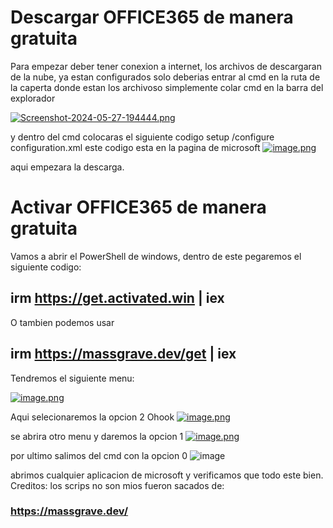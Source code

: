 # Descargar OFFICE365 de manera gratuita

Para empezar deber tener conexion a internet, los archivos de descargaran de la nube, ya estan configurados
solo deberias entrar al cmd en la ruta de la caperta donde estan los archivoso simplemente colar cmd en la 
barra del explorador 

[![Screenshot-2024-05-27-194444.png](https://i.postimg.cc/tJhkGQTz/Screenshot-2024-05-27-194444.png)](https://postimg.cc/jnSPy1yW)

y dentro del cmd colocaras el siguiente codigo setup /configure configuration.xml este codigo esta en la pagina de microsoft 
[![image.png](https://i.postimg.cc/zXF7dr4z/image.png)](https://postimg.cc/F710R298)

aqui empezara la descarga.

# Activar OFFICE365 de manera gratuita

Vamos a abrir el PowerShell de windows, dentro de este pegaremos el siguiente codigo:
## irm https://get.activated.win | iex
O tambien podemos usar
## irm https://massgrave.dev/get | iex

Tendremos el siguiente menu:

[![image.png](https://i.postimg.cc/LsnV6Z55/image.png)](https://postimg.cc/McJB9HyJ)

Aqui selecionaremos la opcion 2 Ohook
[![image.png](https://i.postimg.cc/KjrPsPqq/image.png)](https://postimg.cc/JH0HskWZ)

se abrira otro menu y daremos la opcion 1
[![image.png](https://i.postimg.cc/4NsbH0yr/image.png)](https://postimg.cc/9zgqvJGp)

por ultimo salimos del cmd con la opcion 0
![image](https://github.com/MarioFTCO/D-A-OFFICE365/assets/159574298/0c25f4ce-bde2-408c-843d-cae05799763d)

abrimos cualquier aplicacion de microsoft y verificamos que todo este bien.
Creditos: los scrips no son mios fueron sacados de:
### https://massgrave.dev/

